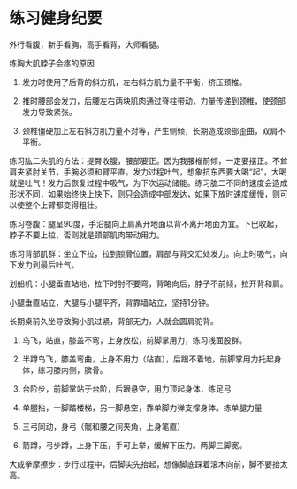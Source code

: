 # 练习健身纪要

外行看腹，新手看胸，高手看背，大师看腿。

练胸大肌脖子会疼的原因

1. 发力时使用了后背的斜方肌，左右斜方肌力量不平衡，挤压颈椎。

2. 推时腰部会发力，后腰左右两块肌肉通过脊柱带动，力量传递到颈椎，使颈部发力导致紧张。

3. 颈椎僵硬加上左右斜方肌力量不对等，产生侧倾，长期造成颈部歪曲，双肩不平衡。

练习肱二头肌的方法：提臀收腹，腰部要正。因为我腰椎前倾，一定要摆正。不耸肩夹紧肘关节，手腕必须和臂平直。发力过程吐气，想象抗东西要大喝“起”，大喝就是吐气！发力后恢复过程中吸气，为下次运动储能。练习肱二不同的速度会造成形状不同，如果始终快上快下，则只会造成中部发达，如果下放时速度缓慢，则可以使整个上臂都变得粗壮。

练习卷腹：腿呈90度，手沿腿向上肩离开地面以背不离开地面为宜。下巴收起，脖子不要上拉，否则就是颈部肌肉带动用力。

练习背部肌群：坐立下拉，拉到锁骨位置，肩部与背交汇处发力。向上时吸气，向下发力到最后吐气。

划船机：小腿垂直站地，拉下时肘不要弯，背略向后，脖子不前倾，拉开背和肩。

小腿垂直站立，大腿与小腿平齐，背靠墙站立，坚持1分钟。

长期桌前久坐导致胸小肌过紧，背部无力，人就会圆肩驼背。

1. 鸟飞，站直，膝盖不弯，上身放松，前脚掌用力，练习浅面股群。

2. 半蹲鸟飞，膝盖弯曲，上身不用力（站直），后跟不着地，前脚掌用力托起身体，练习膝内侧，膑骨。

3. 台阶步，前脚掌站于台阶，后跟悬空，用力顶起身体，练足弓

4. 单腿抬，一脚踏楼梯，另一脚悬空，靠单脚力弹支撑身体。练单腿力量

5. 三弓同动，身弓（髋和腰之间夹角，上身笔直）

6. 箭蹲，弓步蹲，上身下压，手可上举，缓解下压力。两脚三脚宽。

大成拳摩擦步：步行过程中，后脚尖先抬起，想像脚底踩着滚木向前，脚不要抬太高。